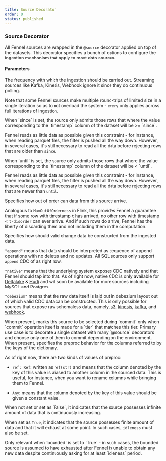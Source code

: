 ```yaml
---
title: Source Decorator
order: 0
status: published
---
```

### Source Decorator
All Fennel sources are wrapped in the `@source` decorator applied on top of the
datasets. This decorator specifies a bunch of options to configure the ingestion
mechanism that apply to most data sources.

#### Parameters

<Expandable title="every" type="Duration" defaultVal='"1h"'>
The frequency with which the ingestion should be carried out. Streaming sources 
like Kafka, Kinesis, Webhook ignore it since they do continuous polling.

Note that some Fennel sources make multiple round-trips of limited size in a single
iteration so as to not overload the system - `every` only applies across full 
iterations of ingestion.

</Expandable>

<Expandable title="since" type="Optional[datetime]" defaultVal="None">
When `since` is set, the source only admits those rows that where the value
corresponding to the `timestamp` column of the dataset will be >= `since`.

Fennel reads as little data as possible given this constraint - for instance, when
reading parquet files, the filter is pushed all the way down. However, in 
several cases, it's still necessary to read all the data before rejecting rows 
that are older than `since`.
</Expandable>

<Expandable title="until" type="Optional[datetime]" defaultVal="None">
When `until` is set, the source only admits those rows that where the value
corresponding to the `timestamp` column of the dataset will be < `until`.

Fennel reads as little data as possible given this constraint - for instance, when
reading parquet files, the filter is pushed all the way down. However, in 
several cases, it's still necessary to read all the data before rejecting rows 
that are newer than `until`.
</Expandable>

<Expandable title="disorder" type="Duration">
Specifies how out of order can data from this source arrive. 

Analogous to `MaxOutOfOrderness` in Flink, this provides Fennel a guarantee that
if some row with timestamp `t` has arrived, no other row with timestamp < `t-disorder`
can ever arrive. And if such rows do arrive, Fennel has the liberty of discarding
them and not including them in the computation.
</Expandable>

<Expandable title="cdc" type='"append" | "native" | "debezium"'>
Specifies how should valid change data be constructed from the ingested data.

`"append"` means that data should be interpreted as sequence of append operations
with no deletes and no updates. All SQL sources only support `append` CDC of as
right now.

`"native"` means that the underlying system exposes CDC natively and that Fennel
should tap into that. As of right now, native CDC is only available for 
[Deltalake](/api-reference/sources/deltalake) & [Hudi](/api-reference/sources/hudi)
and will soon be available for more sources including MySQL and Postgres.

`"debezium"` means that the raw data itself is laid out in debezium layout out
of which valid CDC data can be constructed. This is only possible for sources
that expose raw schemaless data, namely, [s3](/api-reference/sources/s3), 
[kinesis](/api-reference/sources/kinesis), [kafka](/api-reference/sources/kafka), 
and [webhook](/api-reference/sources/webhook).
</Expandable>

<Expandable title="tier" type="None | str | List[str]" defaultVal="None">
When present, marks this source to be selected during `commit` only when `commit`
operation itself is made for a `tier` that matches this tier. Primary use case is to
decorate a single dataset with many `@source` decorators and choose only one of 
them to commit depending on the environment.
</Expandable>

<Expandable title="preproc" type="Optional[Dict[str, Union[Ref, Any]]]" defaultVal="None">
When present, specifies the preproc behavior for the columns referred to by the
keys of the dictionary. 

As of right now, there are two kinds of values of preproc:
* `ref: Ref`: written as `ref(str)` and means that the column denoted
  by the key of this value is aliased to another column in the sourced data. This
  is useful, for instance, when you want to rename columns while bringing them
  to Fennel. 

* `Any`: means that the column denoted by the key of this value should be given
  a constant value.
</Expandable>


<Expandable title="bounded" type="bool" defaultVal="False">
When not set or set as `False`, it indicates that the source possesses infinite 
amount of data that is continuously increasing. 

When set as `True`, it indicates that the source possesses finite amount of data
and that it will exhaust at some point. In such cases, `idleness` must also be set.

</Expandable>


<Expandable title="idleness" type="Optional[Duration]" defaultVal="None">
Only relevant when `bounded` is set to `True` - in such cases, the bounded source
is assumed to have exhausted after Fennel is unable to obtain any new data despite
continuously asking for at least `idleness` period.

</Expandable>

<pre snippet="api-reference/sources/source#source_decorator"
    status="success" message="Specifying options in source decorator"
>
</pre>